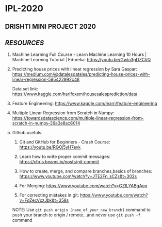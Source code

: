 # IPL-2020 
## DRISHTI MINI PROJECT 2020
## _RESOURCES_

1) Machine Learning Full Course - Learn Machine Learning 10 Hours | Machine Learning Tutorial | Edureka: https://youtu.be/GwIo3gDZCVQ

2) Predicting house prices with linear regression by Sara Gaspar: https://medium.com/@datalesdatales/predicting-house-prices-with-linear-regression-595422992c48
	
	Data set link: https://www.kaggle.com/harlfoxem/housesalesprediction/data

3) Feature Engineering: https://www.kaggle.com/learn/feature-engineering

4) Multiple Linear Regression from Scratch in Numpy: https://towardsdatascience.com/multiple-linear-regression-from-scratch-in-numpy-36a3e8ac8014

5) Github usefuls:

	1) Git and GitHub for Beginners - Crash Course: https://youtu.be/RGOj5yH7evk

	2) Learn how to write proper commit messages: https://chris.beams.io/posts/git-commit

	3) How to create, merge, and compare branches,basics of branches: https://www.youtube.com/watch?v=JTE2Fn_sCZs&t=302s

	4) For Merging: https://www.youtube.com/watch?v=GZILYABgAoo	

	5) For correcting mistakes in git: https://www.youtube.com/watch?v=FdZecVxzJbk&t=358s
	
	NOTE: Use `git push origin [name_of_your_new_branch]` command to push your branch to origin / remote...and never use `git push -f` command
  
  
  
  
